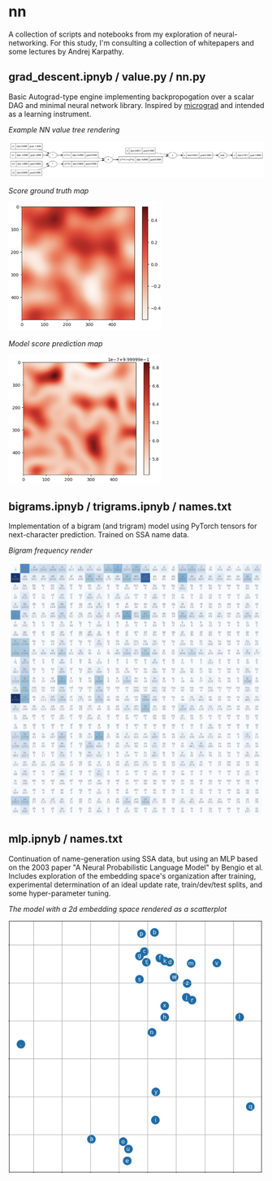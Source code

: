# nn

A collection of scripts and notebooks from my exploration of neural-networking. For this study, I'm consulting a collection of whitepapers and some lectures by Andrej Karpathy.

## grad_descent.ipnyb / value.py / nn.py

Basic Autograd-type engine implementing backpropogation over a scalar DAG and minimal neural network library. Inspired by [micrograd](https://github.com/karpathy/micrograd) and intended as a learning instrument.

_Example NN value tree rendering_

<img src="https://raw.githubusercontent.com/danielway/nn/master/images/nn_value_tree_render.png" width="600" />

_Score ground truth map_

<img src="https://raw.githubusercontent.com/danielway/nn/master/images/score_ground_truth.png" width="300" />

_Model score prediction map_

<img src="https://raw.githubusercontent.com/danielway/nn/master/images/score_model_prediction.png" width="300" />

## bigrams.ipnyb / trigrams.ipnyb / names.txt

Implementation of a bigram (and trigram) model using PyTorch tensors for next-character prediction. Trained on SSA name data.

_Bigram frequency render_

<img src="https://raw.githubusercontent.com/danielway/nn/master/images/bigram_frequencies.png" width="500" />

## mlp.ipnyb / names.txt

Continuation of name-generation using SSA data, but using an MLP based on the 2003 paper "A Neural Probabilistic Language Model" by Bengio et al. Includes exploration of the embedding space's organization after training, experimental determination of an ideal update rate, train/dev/test splits, and some hyper-parameter tuning.

_The model with a 2d embedding space rendered as a scatterplot_

<img src="https://raw.githubusercontent.com/danielway/nn/master/images/2d_embedding_space.png" width="500" />
